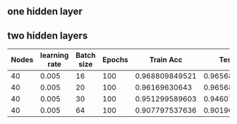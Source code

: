 ## one hidden layer

## two hidden layers

| Nodes | learning rate | Batch size | Epochs | Train Acc      | Test Acc       |
| ----- | ------------- | ---------- | ------ | -------------- |--------------- |
| 40    | 0.005         | 16         | 100    | 0.968809849521 | 0.96568627451  |
| 40    | 0.005         | 20         | 100    | 0.96169630643  | 0.96568627451  |
| 40    | 0.005         | 30         | 100    | 0.951299589603 | 0.946078432541 |
| 40    | 0.005         | 64         | 100    | 0.907797537636 | 0.901960784314 |
